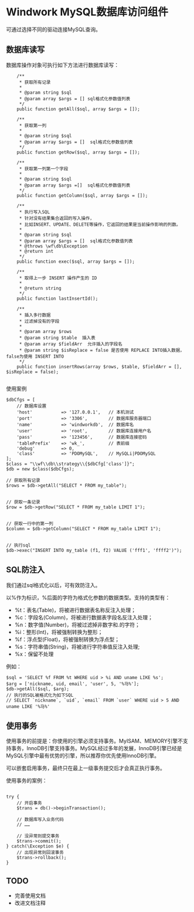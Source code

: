 Windwork MySQL数据库访问组件
====================================
可通过选择不同的驱动连接MySQL查询。

## 数据库读写

数据库操作对象可执行如下方法进行数据库读写：

```    
    /**
     * 获取所有记录
     * 
     * @param string $sql
     * @param array $args = [] sql格式化参数值列表
     */
    public function getAll($sql, array $args = []);
    
    /**
     * 获取第一列
     * 
     * @param string $sql
     * @param array $args = []  sql格式化参数值列表
     */
    public function getRow($sql, array $args = []);
            
    /**
     * 获取第一列第一个字段
     * 
     * @param string $sql
     * @param array $args =[]  sql格式化参数值列表
     */
    public function getColumn($sql, array $args = []);

    /**
     * 执行写入SQL
     * 针对没有结果集合返回的写入操作，
     * 比如INSERT、UPDATE、DELETE等操作，它返回的结果是当前操作影响的列数。
     * 
     * @param string $sql
     * @param array $args = []  sql格式化参数值列表
     * @throws \wf\db\Exception
     * @return int
     */
    public function exec($sql, array $args = []);
    
    /**
     * 取得上一步 INSERT 操作产生的 ID
     *
     * @return string 
     */
    public function lastInsertId();
    
    /**
     * 插入多行数据
     * 过滤掉没有的字段
     *
     * @param array $rows
     * @param string $table  插入表
     * @param array $fieldArr  允许插入的字段名
     * @param string $isReplace = false 是否使用 REPLACE INTO插入数据，false为使用 INSERT INTO
     */
    public function insertRows(array $rows, $table, $fieldArr = [], $isReplace = false);
    
```

使用案例
```
$dbCfgs = [
    // 数据库设置
    'host'           => '127.0.0.1',   // 本机测试
    'port'           => '3306',        // 数据库服务器端口
    'name'           => 'windworkdb',  // 数据库名
    'user'           => 'root',        // 数据库连接用户名
    'pass'           => '123456',      // 数据库连接密码
    'tablePrefix'    => 'wk_',         // 表前缀
    'debug'          => 0,
    'class'          => 'PDOMySQL',    // MySQLi|PDOMySQL
];
$class = "\\wf\\db\\strategy\\{$dbCfg['class']}";
$db = new $class($dbCfgs);

// 获取所有记录
$rows = $db->getAll("SELECT * FROM my_table");


// 获取一条记录
$row = $db->getRow("SELECT * FROM my_table LIMIT 1");


// 获取一行中的第一列
$column = $db->getColumn("SELECT * FROM my_table LIMIT 1");


// 执行sql
$db->exec("INSERT INTO my_table (f1, f2) VALUE ('fff1', 'ffff2')");
```

## SQL防注入
我们通过sql格式化以后，可有效防注入。

以%作为标识，%后面的字符为格式化参数的数据类型。支持的类型有：
- %t：表名(Table)，将被进行数据表名称反注入处理； 
- %c：字段名(Column)，将被进行数据表字段名反注入处理；  
- %n：数字值(Number)，将被过滤掉非数字和.的字符；
- %i：整形(Int)，将被强制转换为整形；
- %f：浮点型(Float)，将被强制转换为浮点型； 
- %s：字符串值(String)，将被进行字符串值反注入处理; 
- %x：保留不处理

例如：
```
$sql = 'SELECT %f FROM %t WHERE uid > %i AND uname LIKE %s';
$arg = ['nickname, uid, email', 'user', 5, '%马%'];
$db->getAll($sql, $arg); 
// 执行的SQL被格式化为如下SQL
// SELECT `nickname`, `uid`, `email` FROM `user` WHERE uid > 5 AND uname LIKE '%马%'
```

## 使用事务
使用事务的前提是：你使用的引擎必须支持事务。MyISAM、MEMORY引擎不支持事务，InnoDB引擎支持事务。MySQL经过多年的发展，InnoDB引擎已经是MySQL引擎中最有优势的引擎，所以推荐你优先使用InnoDB引擎。

可以嵌套启用事务，最终只在最上一级事务提交后才会真正执行事务。

使用事务的案例：

```

try {
    // 开启事务
    $trans = db()->beginTransaction();

    // 数据库写入业务代码
    // ……

    // 没异常则提交事务
    $trans->commit();
} catch(\Exception $e) {
    // 出现异常则回滚事务
    $trans->rollback();
}

```

## TODO
- 完善使用文档
- 改进文档注释